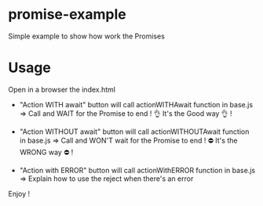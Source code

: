 # promise-example
Simple example to show how work the Promises

# Usage
Open in a browser the index.html
- "Action WITH await" button will call actionWITHAwait function in base.js
=> Call and WAIT for the Promise to end ! 👌 It's the Good way 👌 !

- "Action WITHOUT await" button will call actionWITHOUTAwait function in base.js
=> Call and WON'T wait for the Promise to end ! ⛔ It's the WRONG way ⛔ !

- "Action with ERROR" button will call actionWithERROR function in base.js
=> Explain how to use the reject when there's an error

Enjoy !
